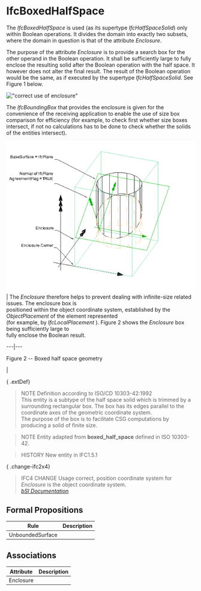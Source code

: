 IfcBoxedHalfSpace
=================
The _IfcBoxedHalfSpace_ is used (as its supertype _IfcHalfSpaceSolid_) only
within Boolean operations. It divides the domain into exactly two subsets,
where the domain in question is that of the attribute _Enclosure_.  
  
The purpose of the attribute _Enclosure_ is to provide a search box for the
other operand in the Boolean operation. It shall be sufficiently large to
fully enclose the resulting solid after the Boolean operation with the half
space. It however does not alter the final result. The result of the Boolean
operation would be the same, as if executed by the supertype
_IfcHalfSpaceSolid_. See Figure 1 below.  
  
!["correct use of enclosure"](../figures/ifcboxedhalfspace_01.png "Figure 1 --
Boxed half space operands")  
  
The _IfcBoundingBox_ that provides the enclosure is given for the convenience
of the receiving application to enable the use of size box comparison for
efficiency (for example, to check first whether size boxes intersect, if not
no calculations has to be done to check whether the solids of the entities
intersect).  
  
  
  
![boxed half space](../figures/ifcboxedhalfspace-layout1.png)  
| The _Enclosure_ therefore helps to prevent dealing with infinite-size
related issues. The enclosure box is  
positioned within the object coordinate system, established by the
_ObjectPlacement_ of the element represented  
(for example, by _IfcLocalPlacement_ ). Figure 2 shows the _Enclosure_ box
being sufficiently large to  
fully enclose the Boolean result.  
  
---|---  
  
  
  

Figure 2 -- Boxed half space geometry

  
  
|  
  
  
  
  
  
  
{ .extDef}  
> NOTE  Definition according to ISO/CD 10303-42:1992  
> This entity is a subtype of the half space solid which is trimmed by a
> surrounding rectangular box. The box has its edges parallel to the
> coordinate axes of the geometric coordinate system.  
> The purpose of the box is to facilitate CSG computations by producing a
> solid of finite size.  
  
> NOTE  Entity adapted from **boxed_half_space** defined in ISO 10303-42.  
  
> HISTORY  New entity in IFC1.5.1  
  
{ .change-ifc2x4}  
> IFC4 CHANGE  Usage correct, position coordinate system for _Enclosure_ is
> the object coordinate system.  
[ _bSI
Documentation_](https://standards.buildingsmart.org/IFC/DEV/IFC4_2/FINAL/HTML/schema/ifcgeometricmodelresource/lexical/ifcboxedhalfspace.htm)


Formal Propositions
-------------------
| Rule             | Description   |
|------------------|---------------|
| UnboundedSurface |               |

Associations
------------
| Attribute   | Description   |
|-------------|---------------|
| Enclosure   |               |

